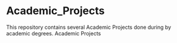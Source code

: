 # Academic_Projects
This repository contains several Academic Projects done during by academic degrees.
Academic Projects
